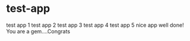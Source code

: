 # test-app
test app 1
test app 2
test app 3
test app 4
test app 5
nice app
well done!
You are a gem....Congrats